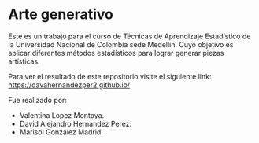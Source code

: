 # Arte generativo
Este es un trabajo para el curso de Técnicas de Aprendizaje Estadístico de la Universidad Nacional de Colombia sede Medellín. Cuyo objetivo es aplicar diferentes métodos estadísticos para lograr generar piezas artísticas.

Para ver el resultado de este repositorio visite el siguiente link: https://davahernandezper2.github.io/

Fue realizado por: 
- Valentina Lopez Montoya.
- David Alejandro Hernandez Perez.
- Marisol Gonzalez Madrid.



